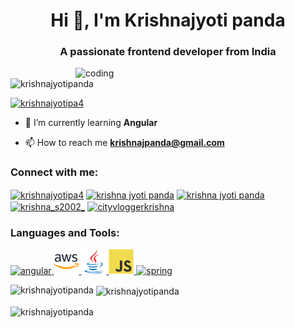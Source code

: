 <h1 align="center">Hi 👋, I'm Krishnajyoti panda</h1>
<h3 align="center">A passionate frontend developer from India</h3>
<img align="right"alt="coding"width="400"src"https://www.google.com/url?sa=i&url=https%3A%2F%2Fgithub.com%2Frudrabarad%2FGifs&psig=AOvVaw0HpEx9hme9iqBjXJ8ESdbX&ust=1691342566220000&source=images&cd=vfe&opi=89978449&ved=0CBEQjRxqFwoTCPCO9ZiExoADFQAAAAAdAAAAABAR">

<p align="left"> <img src="https://komarev.com/ghpvc/?username=krishnajyotipanda&label=Profile%20views&color=0e75b6&style=flat" alt="krishnajyotipanda" /> </p>

<p align="left"> <a href="https://twitter.com/krishnajyotipa4" target="blank"><img src="https://img.shields.io/twitter/follow/krishnajyotipa4?logo=twitter&style=for-the-badge" alt="krishnajyotipa4" /></a> </p>

- 🌱 I’m currently learning **Angular**

- 📫 How to reach me **krishnajpanda@gmail.com**

<h3 align="left">Connect with me:</h3>
<p align="left">
<a href="https://twitter.com/krishnajyotipa4" target="blank"><img align="center" src="https://raw.githubusercontent.com/rahuldkjain/github-profile-readme-generator/master/src/images/icons/Social/twitter.svg" alt="krishnajyotipa4" height="30" width="40" /></a>
<a href="https://linkedin.com/in/krishna jyoti panda" target="blank"><img align="center" src="https://raw.githubusercontent.com/rahuldkjain/github-profile-readme-generator/master/src/images/icons/Social/linked-in-alt.svg" alt="krishna jyoti panda" height="30" width="40" /></a>
<a href="https://fb.com/krishna jyoti panda" target="blank"><img align="center" src="https://raw.githubusercontent.com/rahuldkjain/github-profile-readme-generator/master/src/images/icons/Social/facebook.svg" alt="krishna jyoti panda" height="30" width="40" /></a>
<a href="https://instagram.com/krishna_s2002_" target="blank"><img align="center" src="https://raw.githubusercontent.com/rahuldkjain/github-profile-readme-generator/master/src/images/icons/Social/instagram.svg" alt="krishna_s2002_" height="30" width="40" /></a>
<a href="https://www.youtube.com/c/cityvloggerkrishna" target="blank"><img align="center" src="https://raw.githubusercontent.com/rahuldkjain/github-profile-readme-generator/master/src/images/icons/Social/youtube.svg" alt="cityvloggerkrishna" height="30" width="40" /></a>
</p>

<h3 align="left">Languages and Tools:</h3>
<p align="left"> <a href="https://angular.io" target="_blank" rel="noreferrer"> <img src="https://angular.io/assets/images/logos/angular/angular.svg" alt="angular" width="40" height="40"/> </a> <a href="https://aws.amazon.com" target="_blank" rel="noreferrer"> <img src="https://raw.githubusercontent.com/devicons/devicon/master/icons/amazonwebservices/amazonwebservices-original-wordmark.svg" alt="aws" width="40" height="40"/> </a> <a href="https://www.java.com" target="_blank" rel="noreferrer"> <img src="https://raw.githubusercontent.com/devicons/devicon/master/icons/java/java-original.svg" alt="java" width="40" height="40"/> </a> <a href="https://developer.mozilla.org/en-US/docs/Web/JavaScript" target="_blank" rel="noreferrer"> <img src="https://raw.githubusercontent.com/devicons/devicon/master/icons/javascript/javascript-original.svg" alt="javascript" width="40" height="40"/> </a> <a href="https://spring.io/" target="_blank" rel="noreferrer"> <img src="https://www.vectorlogo.zone/logos/springio/springio-icon.svg" alt="spring" width="40" height="40"/> </a> </p>

<p><img align="left" src="https://github-readme-stats.vercel.app/api/top-langs?username=krishnajyotipanda&show_icons=true&locale=en&layout=compact" alt="krishnajyotipanda" /></p>

<p>&nbsp;<img align="center" src="https://github-readme-stats.vercel.app/api?username=krishnajyotipanda&show_icons=true&locale=en" alt="krishnajyotipanda" /></p>

<p><img align="center" src="https://github-readme-streak-stats.herokuapp.com/?user=krishnajyotipanda&" alt="krishnajyotipanda" /></p>

